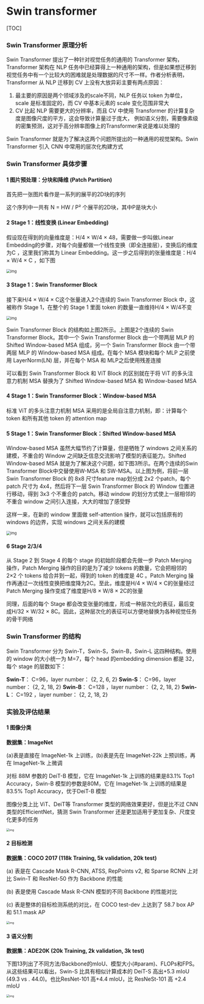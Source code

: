 # Swin transformer

[TOC]

### Swin Transformer 原理分析

Swin Transformer 提出了一种针对视觉任务的通用的 Transformer 架构，Transformer 架构在 NLP 任务中已经算得上一种通用的架构，但是如果想迁移到视觉任务中有一个比较大的困难就是处理数据的尺寸不一样。作者分析表明，Transformer 从 NLP 迁移到 CV 上没有大放异彩主要有两点原因：

1. 最主要的原因是两个领域涉及的scale不同，NLP 任务以 token 为单位，scale 是标准固定的，而 CV 中基本元素的 scale 变化范围非常大
2. CV 比起 NLP 需要更大的分辨率，而且 CV 中使用 Transformer 的计算复杂度是图像尺度的平方，这会导致计算量过于庞大， 例如语义分割，需要像素级的密集预测，这对于高分辨率图像上的Transformer来说是难以处理的

Swin Transformer 就是为了解决这两个问题所提出的一种通用的视觉架构。Swin Transformer 引入 CNN 中常用的层次化构建方式

### Swin Transformer 具体步骤

#### 1 图片预处理：分块和降维 (Patch Partition)

首先把一张图片看作是一系列的展平的2D块的序列

这个序列中一共有 N = HW / P² 个展平的2D块，其中P是块大小

#### 2 Stage 1：线性变换 (Linear Embedding)

假设现在得到的向量维度是：H/4 × W/4 × 48，需要做一步叫做Linear Embedding的步骤，对每个向量都做一个线性变换（即全连接层），变换后的维度为C ，这里我们称其为 Linear Embedding。这一步之后得到的张量维度是：H/4 × W/4 × C ，如下图

<img src="https://gitee.com/cyer2000/picture-bed/raw/master/img/v2-55937c5710237675d8670eb8e924d7b6_720w.jpg" alt="img" style="zoom:67%;" />

#### 3 Stage 1：Swin Transformer Block

接下来H/4 × W/4 × C这个张量进入2个连续的 Swin Transformer Block 中，这被称作 Stage 1，在整个的 Stage 1 里面 token 的数量一直维持H/4 × W/4不变

<img src="https://pic3.zhimg.com/80/v2-5351e692ac52b4262b5e08123621bc4e_720w.jpg" alt="img" style="zoom:67%;" />

Swin Transformer Block 的结构如上图2所示。上图是2个连续的 Swin Transformer Block。其中一个 Swin Transformer Block 由一个带两层 MLP 的 Shifted Window-based MSA 组成，另一个 Swin Transformer Block 由一个带两层 MLP 的 Window-based MSA 组成。在每个 MSA 模块和每个 MLP 之前使用 LayerNorm(LN) 层，并在每个 MSA 和 MLP之后使用残差连接

可以看到 Swin Transformer Block 和 ViT Block 的区别就在于将 ViT 的多头注意力机制 MSA 替换为了 Shifted Window-based MSA 和 Window-based MSA

#### 4 Stage 1：Swin Transformer Block：Window-based MSA

标准 ViT 的多头注意力机制 MSA 采用的是全局自注意力机制，即：计算每个 token 和所有其他 token 的 attention map

#### 5 Stage 1：Swin Transformer Block：Shifted Window-based MSA

Window-based MSA 虽然大幅节约了计算量，但是牺牲了 windows 之间关系的建模，不重合的 Window 之间缺乏信息交流影响了模型的表征能力。Shifted Window-based MSA 就是为了解决这个问题，如下图3所示。在两个连续的Swin Transformer Block中交替使用W-MSA 和 SW-MSA。以上图为例，将前一层 Swin Transformer Block 的 8x8 尺寸feature map划分成 2x2 个patch，每个 patch 尺寸为 4x4，然后将下一层 Swin Transformer Block 的 Window 位置进行移动，得到 3x3 个不重合的 patch。移动 window 的划分方式使上一层相邻的不重合 window 之间引入连接，大大的增加了感受野

这样一来，在新的 window 里面做 self-attention 操作，就可以包括原有的 windows 的边界，实现 windows 之间关系的建模

<img src="https://gitee.com/cyer2000/picture-bed/raw/master/img/v2-1ef13a2532f4fbe99c372ec3dc93b214_720w.jpg" alt="img" style="zoom:67%;" />

#### 6 Stage 2/3/4

从 Stage 2 到 Stage 4 的每个 stage 的初始阶段都会先做一步 Patch Merging 操作，Patch Merging 操作的目的是为了减少 tokens 的数量，它会把相邻的 2×2 个 tokens 给合并到一起，得到的 token 的维度是 4C 。Patch Merging 操作再通过一次线性变换把维度降为2C。至此，维度是H/4 × W/4 × C的张量经过Patch Merging 操作变成了维度是H/8 × W/8 × 2C的张量

同理，后面的每个 Stage 都会改变张量的维度，形成一种层次化的表征，最后变成H/32 × W/32 × 8C。因此，这种层次化的表征可以方便地替换为各种视觉任务的骨干网络

### Swin Transformer 的结构

Swin Transformer 分为 Swin-T，Swin-S，Swin-B，Swin-L 这四种结构。使用的 window 的大小统一为 M=7，每个 head 的embedding dimension 都是 32，每个 stage 的层数如下：

**Swin-T**： C=96，layer number： {2, 2, 6, 2} 
**Swin-S**： C=96，layer number：  {2, 2, 18, 2}
**Swin-B**： C=128 ，layer number： {2, 2, 18, 2}
**Swin-L**： C=192 ，layer number： {2, 2, 18, 2}

### 实验及评估结果

#### 1 图像分类

**数据集：ImageNet**

(a)表是直接在 ImageNet-1k 上训练，(b)表是先在 ImageNet-22k 上预训练，再在 ImageNet-1k 上微调

对标 88M 参数的 DeiT-B 模型，它在 ImageNet-1k 上训练的结果是83.1% Top1 Accuracy，Swin-B 模型的参数是80M，它在 ImageNet-1k 上训练的结果是83.5% Top1 Accuracy，优于DeiT-B 模型

图像分类上比 ViT、DeiT等 Transformer 类型的网络效果更好，但是比不过 CNN 类型的EfficientNet，猜测 Swin Transformer 还是更加适用于更加复杂、尺度变化更多的任务

<img src="https://gitee.com/cyer2000/picture-bed/raw/master/img/v2-d475115298d52d481c89460d3e6dee83_720w.jpg" alt="img" style="zoom:50%;" />

#### 2 目标检测

**数据集：COCO 2017 (118k Training, 5k validation, 20k test)**

(a) 表是在 Cascade Mask R-CNN, ATSS, RepPoints v2, 和 Sparse RCNN 上对比 Swin-T 和 ResNet-50 作为 Backbone 的性能

(b) 表是使用 Cascade Mask R-CNN 模型的不同 Backbone 的性能对比

(c) 表是整体的目标检测系统的对比，在 COCO test-dev 上达到了 58.7 box AP 和 51.1 mask AP

<img src="https://gitee.com/cyer2000/picture-bed/raw/master/img/v2-98fedc5d0b0e6b780348d1631881998f_720w.jpg" alt="img" style="zoom:50%;" />

#### 3 语义分割

**数据集：ADE20K (20k Training, 2k validation, 3k test)**

下图13列出了不同方法/Backbone的mIoU、模型大小(#param)、FLOPs和FPS。从这些结果可以看出，Swin-S 比具有相似计算成本的 DeiT-S 高出+5.3 mIoU (49.3 vs . 44.0)。也比ResNet-101 高+4.4 mIoU，比 ResNeSt-101 高 +2.4 mIoU

<img src="https://gitee.com/cyer2000/picture-bed/raw/master/img/v2-fbabe1763aa150e464c2c9267f329649_720w.jpg" alt="img" style="zoom:50%;" />

